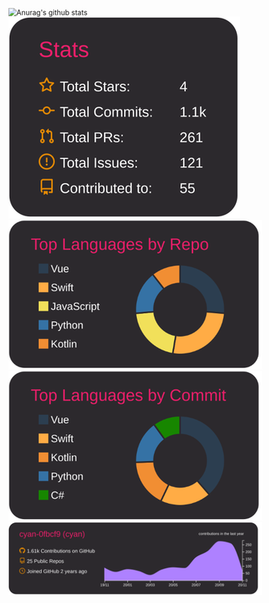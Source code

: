 ![Anurag's github stats](https://github-readme-stats.vercel.app/api?username=anuraghazra&show_icons=true&theme=radical)
![](https://raw.githubusercontent.com/cyan-0fbcf9/cyan-0fbcf9/main/profile-summary-card-output/monokai/3-stats.svg)
![](https://raw.githubusercontent.com/cyan-0fbcf9/cyan-0fbcf9/main/profile-summary-card-output/monokai/1-repos-per-language.svg)
![](https://raw.githubusercontent.com/cyan-0fbcf9/cyan-0fbcf9/main/profile-summary-card-output/monokai/2-most-commit-language.svg)
![](https://raw.githubusercontent.com/cyan-0fbcf9/cyan-0fbcf9/main/profile-summary-card-output/monokai/0-profile-details.svg)
